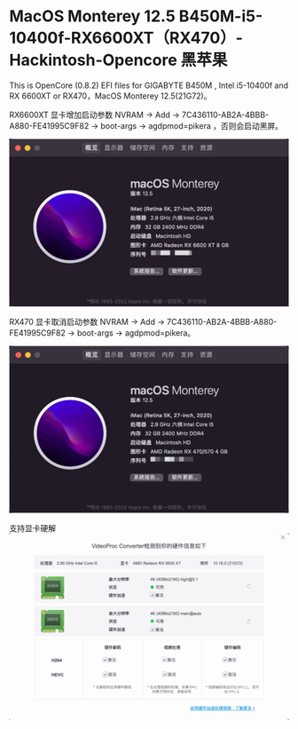 # MacOS Monterey 12.5 B450M-i5-10400f-RX6600XT（RX470）-Hackintosh-Opencore 黑苹果

This is OpenCore (0.8.2) EFI files for GIGABYTE B450M , Intel i5-10400f and RX 6600XT or RX470，MacOS Monterey 12.5(21G72)。

RX6600XT 显卡增加启动参数 NVRAM -> Add -> 7C436110-AB2A-4BBB-A880-FE41995C9F82 -> boot-args -> agdpmod=pikera ，否则会启动黑屏。

![image](https://raw.githubusercontent.com/SeanChang/B450M-i5-10400f-RX6600XT-Opencore/main/IMG/6600XT.png)

RX470 显卡取消启动参数 NVRAM -> Add -> 7C436110-AB2A-4BBB-A880-FE41995C9F82 -> boot-args -> agdpmod=pikera。

![image](https://raw.githubusercontent.com/SeanChang/B450M-i5-10400f-RX6600XT-Opencore/main/IMG/470.jpeg)

支持显卡硬解
![image](https://raw.githubusercontent.com/SeanChang/B450M-i5-10400f-RX6600XT-Opencore/main/IMG/videopro.jpg)
